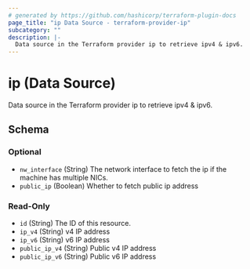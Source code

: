 ```yaml
---
# generated by https://github.com/hashicorp/terraform-plugin-docs
page_title: "ip Data Source - terraform-provider-ip"
subcategory: ""
description: |-
  Data source in the Terraform provider ip to retrieve ipv4 & ipv6.
---
```


# ip (Data Source)

Data source in the Terraform provider ip to retrieve ipv4 & ipv6.



<!-- schema generated by tfplugindocs -->
## Schema

### Optional

- `nw_interface` (String) The network interface to fetch the ip if the machine has multiple NICs.
- `public_ip` (Boolean) Whether to fetch public ip address

### Read-Only

- `id` (String) The ID of this resource.
- `ip_v4` (String) v4 IP address
- `ip_v6` (String) v6 IP address
- `public_ip_v4` (String) Public v4 IP address
- `public_ip_v6` (String) Public v6 IP address


